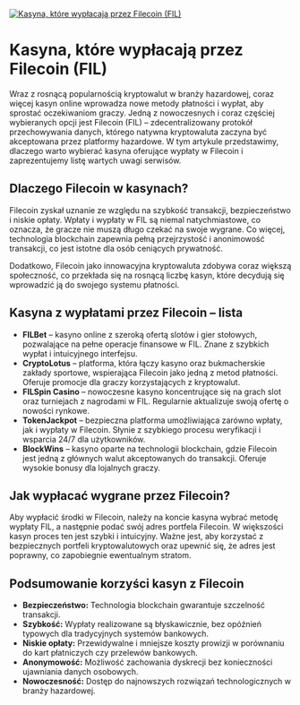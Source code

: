 [![Kasyna, które wypłacają przez Filecoin (FIL)](https://123-caf.pages.dev/gitsignup.png)](https://vrmoo.ru/Bt82HjjY)

<h1>Kasyna, które wypłacają przez Filecoin (FIL)</h1> <p>Wraz z rosnącą popularnością kryptowalut w branży hazardowej, coraz więcej kasyn online wprowadza nowe metody płatności i wypłat, aby sprostać oczekiwaniom graczy. Jedną z nowoczesnych i coraz częściej wybieranych opcji jest Filecoin (FIL) – zdecentralizowany protokół przechowywania danych, którego natywna kryptowaluta zaczyna być akceptowana przez platformy hazardowe. W tym artykule przedstawimy, dlaczego warto wybierać kasyna oferujące wypłaty w Filecoin i zaprezentujemy listę wartych uwagi serwisów.</p>  <h2>Dlaczego Filecoin w kasynach?</h2> <p>Filecoin zyskał uznanie ze względu na szybkość transakcji, bezpieczeństwo i niskie opłaty. Wpłaty i wypłaty w FIL są niemal natychmiastowe, co oznacza, że gracze nie muszą długo czekać na swoje wygrane. Co więcej, technologia blockchain zapewnia pełną przejrzystość i anonimowość transakcji, co jest istotne dla osób ceniących prywatność.</p> <p>Dodatkowo, Filecoin jako innowacyjna kryptowaluta zdobywa coraz większą społeczność, co przekłada się na rosnącą liczbę kasyn, które decydują się wprowadzić ją do swojego systemu płatności.</p>  <h2>Kasyna z wypłatami przez Filecoin – lista</h2> <ul>   <li><strong>FILBet</strong> – kasyno online z szeroką ofertą slotów i gier stołowych, pozwalające na pełne operacje finansowe w FIL. Znane z szybkich wypłat i intuicyjnego interfejsu.</li>   <li><strong>CryptoLotus</strong> – platforma, która łączy kasyno oraz bukmacherskie zakłady sportowe, wspierająca Filecoin jako jedną z metod płatności. Oferuje promocje dla graczy korzystających z kryptowalut.</li>   <li><strong>FILSpin Casino</strong> – nowoczesne kasyno koncentrujące się na grach slot oraz turniejach z nagrodami w FIL. Regularnie aktualizuje swoją ofertę o nowości rynkowe.</li>   <li><strong>TokenJackpot</strong> – bezpieczna platforma umożliwiająca zarówno wpłaty, jak i wypłaty w Filecoin. Słynie z szybkiego procesu weryfikacji i wsparcia 24/7 dla użytkowników.</li>   <li><strong>BlockWins</strong> – kasyno oparte na technologii blockchain, gdzie Filecoin jest jedną z głównych walut akceptowanych do transakcji. Oferuje wysokie bonusy dla lojalnych graczy.</li> </ul>  <h2>Jak wypłacać wygrane przez Filecoin?</h2> <p>Aby wypłacić środki w Filecoin, należy na koncie kasyna wybrać metodę wypłaty FIL, a następnie podać swój adres portfela Filecoin. W większości kasyn proces ten jest szybki i intuicyjny. Ważne jest, aby korzystać z bezpiecznych portfeli kryptowalutowych oraz upewnić się, że adres jest poprawny, co zapobiegnie ewentualnym stratom.</p>  <h2>Podsumowanie korzyści kasyn z Filecoin</h2> <ul>   <li><strong>Bezpieczeństwo:</strong> Technologia blockchain gwarantuje szczelność transakcji.</li>   <li><strong>Szybkość:</strong> Wypłaty realizowane są błyskawicznie, bez opóźnień typowych dla tradycyjnych systemów bankowych.</li>   <li><strong>Niskie opłaty:</strong> Przewidywalne i mniejsze koszty prowizji w porównaniu do kart płatniczych czy przelewów bankowych.</li>   <li><strong>Anonymowość:</strong> Możliwość zachowania dyskrecji bez konieczności ujawniania danych osobowych.</li>   <li><strong>Nowoczesność:</strong> Dostęp do najnowszych rozwiązań technologicznych w branży hazardowej.</li> </ul>